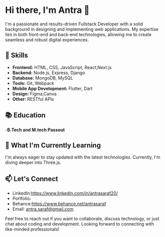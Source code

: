 # Hi there, I'm Antra 👋

I'm a passionate and results-driven Fullstack Developer with a solid background in designing and implementing web applications. My expertise lies in both front-end and back-end technologies, allowing me to create seamless and robust digital experiences.

## 🚀 Skills

- **Frontend:** HTML, CSS, JavaScript, React,Next.js
- **Backend:** Node.js, Express, Django
- **Database:** MongoDB, MySQL
- **Tools:** Git, Webpack
- **Mobile App Development:** Flutter, Dart
- **Design:** Figma,Canva
- **Other:** RESTful APIs

## 📚 Education

-**B.Tech and M.tech Passout**

## 🌱 What I'm Currently Learning

I'm always eager to stay updated with the latest technologies. Currently, I'm diving deeper into Three.js.

## 📫 Let's Connect

- LinkedIn:https://www.linkedin.com/in/antrasaraf20/ 
- Portfolio:
- Behance:https://www.behance.net/antrasaraf
- Email: antra.saraf@gmail.com

Feel free to reach out if you want to collaborate, discuss technology, or just chat about coding and development. Looking forward to connecting with like-minded professionals!
